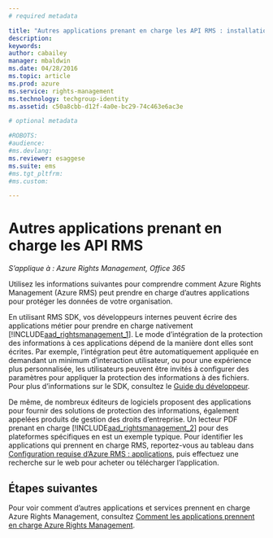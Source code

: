 ```yaml
---
# required metadata

title: "Autres applications prenant en charge les API RMS : installation et configuration | Azure RMS"
description:
keywords:
author: cabailey
manager: mbaldwin
ms.date: 04/28/2016
ms.topic: article
ms.prod: azure
ms.service: rights-management
ms.technology: techgroup-identity
ms.assetid: c50a8cbb-d12f-4a0e-bc29-74c463e6ac3e

# optional metadata

#ROBOTS:
#audience:
#ms.devlang:
ms.reviewer: esaggese
ms.suite: ems
#ms.tgt_pltfrm:
#ms.custom:

---
```


# Autres applications prenant en charge les API RMS

*S’applique à : Azure Rights Management, Office 365*

Utilisez les informations suivantes pour comprendre comment Azure Rights Management (Azure RMS) peut prendre en charge d’autres applications pour protéger les données de votre organisation.

En utilisant RMS SDK, vos développeurs internes peuvent écrire des applications métier pour prendre en charge nativement [!INCLUDE[aad_rightsmanagement_1](../includes/aad_rightsmanagement_1_md.md)]. Le mode d’intégration de la protection des informations à ces applications dépend de la manière dont elles sont écrites. Par exemple, l’intégration peut être automatiquement appliquée en demandant un minimum d’interaction utilisateur, ou pour une expérience plus personnalisée, les utilisateurs peuvent être invités à configurer des paramètres pour appliquer la protection des informations à des fichiers. Pour plus d’informations sur le SDK, consultez le [Guide du développeur](../develop/developers-guide.md).

De même, de nombreux éditeurs de logiciels proposent des applications pour fournir des solutions de protection des informations, également appelées produits de gestion des droits d’entreprise. Un lecteur PDF prenant en charge [!INCLUDE[aad_rightsmanagement_2](../includes/aad_rightsmanagement_2_md.md)] pour des plateformes spécifiques en est un exemple typique. Pour identifier les applications qui prennent en charge RMS, reportez-vous au tableau dans [Configuration requise d’Azure RMS : applications](../get-started/requirements-applications.md), puis effectuez une recherche sur le web pour acheter ou télécharger l’application.

## Étapes suivantes

Pour voir comment d’autres applications et services prennent en charge Azure Rights Management, consultez [Comment les applications prennent en charge Azure Rights Management](applications-support.md).

<!--HONumber=Apr16_HO4-->


